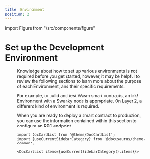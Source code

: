 ```yaml
---
title: Environment
position: 2
---
```


import Figure from "/src/components/figure"

# Set up the Development Environment
<Figure src={require('/docs/build/img/environment.png').default} width="100%" /> 

Knowledge about how to set up various environments is not required before you get started, however, it may be helpful to review the following sections to learn more about the purpose of each Environment, and their specific requirements.

For example, to build and test Wasm smart contracts, an ink! Environment with a Swanky node is appropriate. On Layer 2, a different kind of environment is required. 

When you are ready to deploy a smart contract to production, you can use the information contained within this section to configure an RPC endpoint.

```mdx-code-block
import DocCardList from '@theme/DocCardList';
import {useCurrentSidebarCategory} from '@docusaurus/theme-common';

<DocCardList items={useCurrentSidebarCategory().items}/>
```
